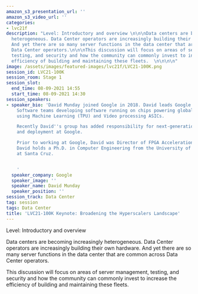```yaml
---
amazon_s3_presentation_url: ''
amazon_s3_video_url: ''
categories:
- lvc21f
description: "Level: Introductory and overview \n\n\nData centers are becoming increasingly
  heterogeneous. Data Center operators are increasingly building their own hardware.
  And yet there are so many server functions in the data center that are common across
  Data Center operators.\n\n\nThis discussion will focus on areas of server management,
  testing, and security and how the community can commonly invest to increase the
  efficiency of building and maintaining these fleets.  \n\n\n\n"
image: /assets/images/featured-images/lvc21f/LVC21-100K.png
session_id: LVC21-100K
session_room: Stage 1
session_slot:
  end_time: 08-09-2021 14:55
  start_time: 08-09-2021 14:30
session_speakers:
- speaker_bio: 'David Munday joined Google in 2018. David leads Google''s Accelerator
    Software teams developing software running on chips powering global-scale services
    using Machine Learning (TPU) and Video processing ASICs.

    Recently David''s group has added responsibility for next-generation server development
    and deployment at Google.

    Prior to working at Google, David was Director of FPGA Acceleration at Intel.
    David holds a Ph.D. in Computer Engineering from the University of California
    at Santa Cruz.


    '
  speaker_company: Google
  speaker_image: ''
  speaker_name: David Munday
  speaker_position: ''
session_track: Data Center
tag: session
tags: Data Center
title: 'LVC21-100K Keynote: Broadening the Hyperscalers Landscape'
---
```


Level: Introductory and overview 


Data centers are becoming increasingly heterogeneous. Data Center operators are increasingly building their own hardware. And yet there are so many server functions in the data center that are common across Data Center operators.


This discussion will focus on areas of server management, testing, and security and how the community can commonly invest to increase the efficiency of building and maintaining these fleets.